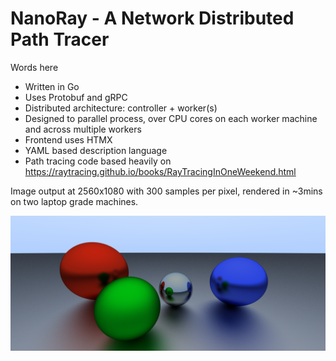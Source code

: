 # NanoRay - A Network Distributed Path Tracer

Words here

- Written in Go
- Uses Protobuf and gRPC
- Distributed architecture: controller + worker(s)
- Designed to parallel process, over CPU cores on each worker machine and across multiple workers
- Frontend uses HTMX
- YAML based description language
- Path tracing code based heavily on https://raytracing.github.io/books/RayTracingInOneWeekend.html

Image output at 2560x1080 with 300 samples per pixel, rendered in ~3mins on two laptop grade machines.

![screen](./examples/2024-04-14_17_52_31.png)

